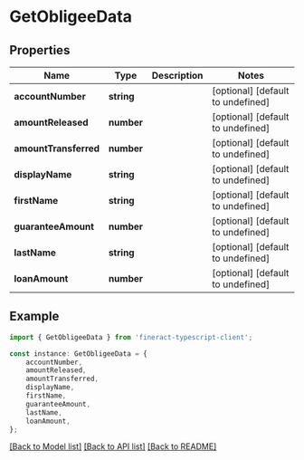 # GetObligeeData


## Properties

Name | Type | Description | Notes
------------ | ------------- | ------------- | -------------
**accountNumber** | **string** |  | [optional] [default to undefined]
**amountReleased** | **number** |  | [optional] [default to undefined]
**amountTransferred** | **number** |  | [optional] [default to undefined]
**displayName** | **string** |  | [optional] [default to undefined]
**firstName** | **string** |  | [optional] [default to undefined]
**guaranteeAmount** | **number** |  | [optional] [default to undefined]
**lastName** | **string** |  | [optional] [default to undefined]
**loanAmount** | **number** |  | [optional] [default to undefined]

## Example

```typescript
import { GetObligeeData } from 'fineract-typescript-client';

const instance: GetObligeeData = {
    accountNumber,
    amountReleased,
    amountTransferred,
    displayName,
    firstName,
    guaranteeAmount,
    lastName,
    loanAmount,
};
```

[[Back to Model list]](../README.md#documentation-for-models) [[Back to API list]](../README.md#documentation-for-api-endpoints) [[Back to README]](../README.md)
